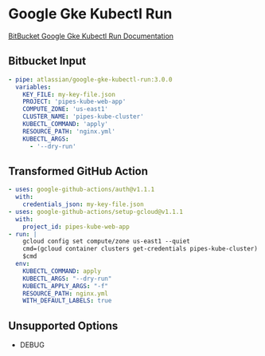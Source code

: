 # Google Gke Kubectl Run

[BitBucket Google Gke Kubectl Run Documentation](https://bitbucket.org/atlassian/google-gke-kubectl-run)

## Bitbucket Input

```yaml
- pipe: atlassian/google-gke-kubectl-run:3.0.0
  variables:
    KEY_FILE: my-key-file.json
    PROJECT: 'pipes-kube-web-app'
    COMPUTE_ZONE: 'us-east1'
    CLUSTER_NAME: 'pipes-kube-cluster'
    KUBECTL_COMMAND: 'apply'
    RESOURCE_PATH: 'nginx.yml'
    KUBECTL_ARGS:
      - '--dry-run'
```

## Transformed GitHub Action
```yaml
- uses: google-github-actions/auth@v1.1.1
  with:
    credentials_json: my-key-file.json
- uses: google-github-actions/setup-gcloud@v1.1.1
  with:
    project_id: pipes-kube-web-app
- run: |
    gcloud config set compute/zone us-east1 --quiet
    cmd=(gcloud container clusters get-credentials pipes-kube-cluster)
    $cmd
  env:
    KUBECTL_COMMAND: apply
    KUBECTL_ARGS: "--dry-run"
    KUBECTL_APPLY_ARGS: "-f"
    RESOURCE_PATH: nginx.yml
    WITH_DEFAULT_LABELS: true
```

## Unsupported Options
* DEBUG
